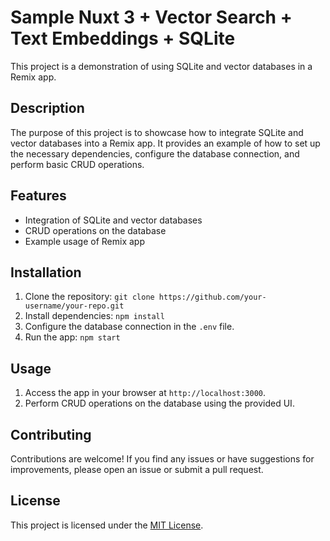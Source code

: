 # Sample Nuxt 3 + Vector Search + Text Embeddings + SQLite

This project is a demonstration of using SQLite and vector databases in a Remix app.

## Description

The purpose of this project is to showcase how to integrate SQLite and vector databases into a Remix app. It provides an example of how to set up the necessary dependencies, configure the database connection, and perform basic CRUD operations.

## Features

- Integration of SQLite and vector databases
- CRUD operations on the database
- Example usage of Remix app

## Installation

1. Clone the repository: `git clone https://github.com/your-username/your-repo.git`
2. Install dependencies: `npm install`
3. Configure the database connection in the `.env` file.
4. Run the app: `npm start`

## Usage

1. Access the app in your browser at `http://localhost:3000`.
2. Perform CRUD operations on the database using the provided UI.

## Contributing

Contributions are welcome! If you find any issues or have suggestions for improvements, please open an issue or submit a pull request.

## License

This project is licensed under the [MIT License](LICENSE).

